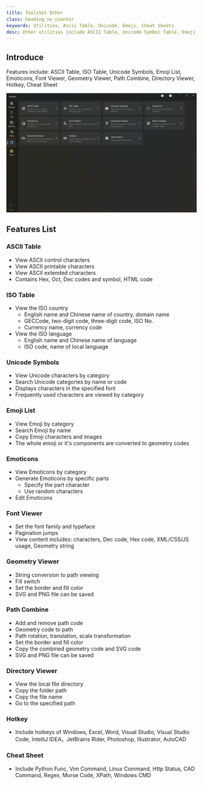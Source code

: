 ```yaml
---
title: ToolsSet Other
class: heading_no_counter
keywords: Utilities, Ascii Table, Unicode, Emoji, Cheat Sheets
desc: Other utilities include ASCII Table, Unicode Symbol Table, Emoji, TFont Viewer, Hotkey, Cheat Sheet, etc
---
```


## Introduce

Features include: ASCII Table, ISO Table, Unicode Symbols, Emoji List, Emoticons, Font Viewer, Geometry Viewer, Path Combine, Directory Viewer, Hotkey, Cheat Sheet

![](../assets/images/ToolsSet/ToolsSet04.png)

## Features List

### ASCII Table 
* View ASCII control characters
* View ASCII printable characters
* View ASCII extended characters
* Contains Hex, Oct, Dec codes and symbol, HTML code

### ISO Table 
* View the ISO country
  * English name and Chinese name of country, domain name
  * GECCode, two-digit code, three-digit code, ISO No.
  * Currency name, currency code
* View the ISO language
  * English name and Chinese name of language
  * ISO code, name of local language

### Unicode Symbols 
* View Unicode characters by category
* Search Unicode categories by name or code
* Displays characters in the specified font
* Frequently used characters are viewed by category

### Emoji List 
* View Emoji by category
* Search Emoji by name
* Copy Emoji characters and images
* The whole emoji or it's components are converted to geometry codes

### Emoticons 
* View Emoticons by category
* Generate Emoticons by specific parts
  * Specify the part character
  * Use random characters
* Edit Emoticons

### Font Viewer 
* Set the font family and typeface
* Pagination jumps
* View content includes: characters, Dec code, Hex code, XML/CSS/JS usage, Geometry string

### Geometry Viewer 
* String conversion to path viewing
* Fill switch
* Set the border and fill color
* SVG and PNG file can be saved

### Path Combine
* Add and remove path code
* Geometry code to path
* Path rotation, translation, scale transformation
* Set the border and fill color
* Copy the combined geometry code and SVG code
* SVG and PNG file can be saved

### Directory Viewer 
* View the local file directory
* Copy the folder path
* Copy the file name
* Go to the specified path


### Hotkey 
* Include hotkeys of Windows, Excel, Word, Visual Studio, Visual Studio Code, IntelliJ IDEA，JetBrains Rider, Photoshop, Illustrator, AutoCAD

### Cheat Sheet 
* Include Python Func, Vim Command, Linux Command, Http Status, CAD Command, Regex, Morse Code, XPath, Windows CMD


